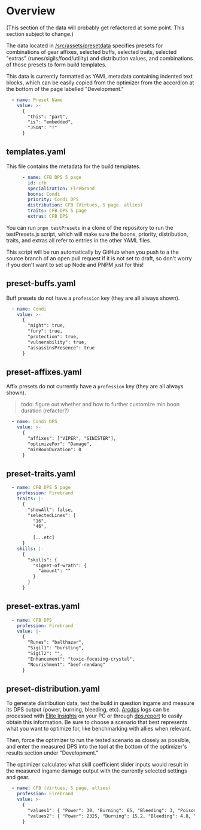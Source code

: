 # Overview

(This section of the data will probably get refactored at some point. This section subject to change.)

The data located in [/src/assets/presetdata](../../../src/assets/presetdata) specifies presets for combinations of gear affixes, selected buffs, selected traits, selected "extras" (runes/sigils/food/utility) and distribution values, and combinations of those presets to form build templates.

This data is currently formatted as YAML metadata containing indented text blocks, which can be easily copied from the optimizer from the accordion at the bottom of the page labelled "Development."

```yaml
  - name: Preset Name
    value: >-
      {
        "this": "part",
        "is": "embedded",
        "JSON": "!"
      }
```

## templates.yaml

This file contains the metadata for the build templates.

```yaml
      - name: CFB DPS 5 page
        id: cfb
        specialization: Firebrand
        boons: Condi
        priority: Condi DPS
        distribution: CFB (Virtues, 5 page, allies)
        traits: CFB DPS 5 page
        extras: CFB DPS
```

You can run `pnpm testPresets` in a clone of the repository to run the testPresets.js script, which will make sure the boons, priority, distribution, traits, and extras all refer to entries in the other YAML files.

This script will be run automatically by GitHub when you push to a the source branch of an open pull request if it is not set to draft, so don't worry if you don't want to set up Node and PNPM just for this!

## preset-buffs.yaml

Buff presets do not have a `profession` key (they are all always shown).

```yaml
  - name: Condi
    value: >-
      {
        "might": true,
        "fury": true,
        "protection": true,
        "vulnerability": true,
        "assassinsPresence": true
      }
```

## preset-affixes.yaml

Affix presets do not currently have a `profession` key (they are all always shown).

> todo: figure out whether and how to further customize min boon duration (refactor?)

```yaml
  - name: Condi DPS
    value: >-
      {
        "affixes": ["VIPER", "SINISTER"],
        "optimizeFor": "Damage",
        "minBoonDuration": 0
      }
```

## preset-traits.yaml

```yaml
  - name: CFB DPS 5 page
    profession: Firebrand
    traits: |-
      {
        "showAll": false,
        "selectedLines": [
          "16",
          "46",
          
          [...etc]
      }
    skills: |-
      {
        "skills": {
          "signet-of-wrath": {
            "amount": ""
          }
        }
      }
```

## preset-extras.yaml

```yaml
  - name: CFB DPS
    profession: Firebrand
    value: |-
      {
        "Runes": "balthazar",
        "Sigil1": "bursting",
        "Sigil2": "",
        "Enhancement": "toxic-focusing-crystal",
        "Nourishment": "beef-rendang"
      }
```

## preset-distribution.yaml

To generate distribution data, test the build in question ingame and measure its DPS output (power, burning, bleeding, etc). [Arcdps](https://www.deltaconnected.com/arcdps/) logs can be processed with [Elite Insights](https://github.com/baaron4/GW2-Elite-Insights-Parser) on your PC or through [dps.report](https://dps.report/) to easily obtain this information. Be sure to choose a scenario that best represents what you want to optimize for, like benchmarking with allies when relevant.

Then, force the optimizer to run the tested scenario as closely as possible, and enter the measured DPS into the tool at the bottom of the optimizer's results section under "Development."

The optimizer calculates what skill coefficient slider inputs would result in the measured ingame damage output with the currently selected settings and gear.

```yaml
  - name: CFB (Virtues, 5 page, allies)
    profession: Firebrand
    value: >-
      {
        "values1": { "Power": 30, "Burning": 65, "Bleeding": 3, "Poisoned": 0, "Torment": 1, "Confusion": 0 },
        "values2": { "Power": 2325, "Burning": 15.2, "Bleeding": 4.8, "Poisoned": 0, "Torment": 1.3, "Confusion": 0 }
      }
```
